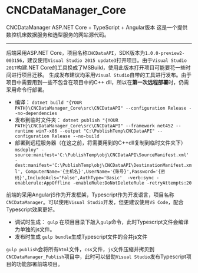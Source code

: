 # CNCDataManager_Core
CNCDataManager ASP.NET Core + TypeScript + Angular版本
这是一个提供数控机床数据服务和选型服务的网站源代码。

---

后端采用ASP.NET Core，项目名称`CNCDataAPI`，SDK版本为`1.0.0-preview2-003156`，建议使用`Visual Studio 2015 update3`打开项目。由于`Visual Studio 2017`构建.NET Core的工具换成了MSBuild，使用此版本打开项目可能要花一些时间进行项目迁移。
生成发布建议均采用`Visual Studio`自带的工具进行发布。由于项目中需要用到一些不包含在项目中的C++ dll，所以在**第一次远程部署**时，仍需采用命令行部署。

- 编译：
`dotnet build "{YOUR PATH}\CNCDataManager_Core\src\CNCDataAPI" --configuration Release --no-dependencies`
- 发布到临时文件夹：
`dotnet publish "{YOUR PATH}\CNCDataManager_Core\src\CNCDataAPI" --framework net452 --runtime win7-x86 --output "C:\PublishTemp\CNCDataAPI" --configuration Release --no-build`
- 部署到远程服务器（在这之前，将需要用到的C++dll复制到临时文件夹下）
`msdeploy" -source:manifest='C:\PublishTemp\obj\CNCDataAPI\SourceManifest.xml' -dest:manifest='C:\PublishTemp\obj\CNCDataAPI\DestinationManifest.xml',
ComputerName='{主机名}',UserName='{账号}',Password='{密码}',IncludeAcls='False',AuthType='Basic' 
-verb:sync -enablerule:AppOffline -enableRule:DoNotDeleteRule -retryAttempts:20`

前端的采用AngularjS作为开发框架，Typescript作为开发语言，项目名称`CNCDataManager`。可以使用`Visual Studio`开发，但更建议使用`VS Code`，配合Typescript效果更好。

- 调试时生成：
`gulp`
在项目目录下敲入`gulp`命令，此时Typescript文件会编译为单独的js文件。
- 发布时生成
`gulp bundle`生成Typescript文件的合并js文件

`gulp publish`会将所有`html`文件，`css`文件，`js`文件压缩并拷贝到`CNCDataManager_Publish`项目中，此时可以借助`Visual Studio`发布Typescript项目的功能部署前端项目。






